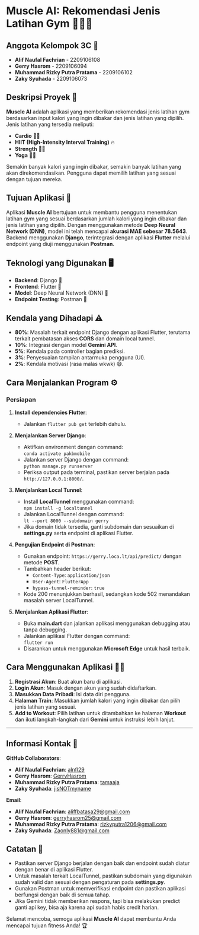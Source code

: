# Muscle AI: Rekomendasi Jenis Latihan Gym 🏋️‍♂️💪

## Anggota Kelompok 3C 👥
- **Alif Naufal Fachrian** - 2209106108
- **Gerry Hasrom** - 2209106094
- **Muhammad Rizky Putra Pratama** - 2209106102
- **Zaky Syuhada** - 2209106073

## Deskripsi Proyek 📝
**Muscle AI** adalah aplikasi yang memberikan rekomendasi jenis latihan gym berdasarkan input kalori yang ingin dibakar dan jenis latihan yang dipilih. Jenis latihan yang tersedia meliputi:

- **Cardio** 🏃‍♂️
- **HIIT (High-Intensity Interval Training)** 🔥
- **Strength** 🏋️‍♀️
- **Yoga** 🧘‍♂️

Semakin banyak kalori yang ingin dibakar, semakin banyak latihan yang akan direkomendasikan. Pengguna dapat memilih latihan yang sesuai dengan tujuan mereka.

## Tujuan Aplikasi 🎯
Aplikasi **Muscle AI** bertujuan untuk membantu pengguna menentukan latihan gym yang sesuai berdasarkan jumlah kalori yang ingin dibakar dan jenis latihan yang dipilih. Dengan menggunakan metode **Deep Neural Network (DNN)**, model ini telah mencapai **akurasi MAE sebesar 78.5643**. Backend menggunakan **Django**, terintegrasi dengan aplikasi **Flutter** melalui endpoint yang diuji menggunakan **Postman**.

## Teknologi yang Digunakan 🖥️
- **Backend**: Django 🐍
- **Frontend**: Flutter 📱
- **Model**: Deep Neural Network (DNN) 🧠
- **Endpoint Testing**: Postman 🚀

## Kendala yang Dihadapi ⚠️
- **80%**: Masalah terkait endpoint Django dengan aplikasi Flutter, terutama terkait pembatasan akses **CORS** dan domain local tunnel.
- **10%**: Integrasi dengan model **Gemini API**.
- **5%**: Kendala pada controller bagian prediksi.
- **3%**: Penyesuaian tampilan antarmuka pengguna (UI).
- **2%**: Kendala motivasi (rasa malas wkwk) 😅.

## Cara Menjalankan Program ⚙️

### Persiapan
1. **Install dependencies Flutter**:
   - Jalankan `flutter pub get` terlebih dahulu.

2. **Menjalankan Server Django**:
   - Aktifkan environment dengan command:  
     `conda activate pakbmobile`
   - Jalankan server Django dengan command:  
     `python manage.py runserver`
   - Periksa output pada terminal, pastikan server berjalan pada `http://127.0.0.1:8000/`.

3. **Menjalankan Local Tunnel**:
   - Install **LocalTunnel** menggunakan command:  
     `npm install -g localtunnel`
   - Jalankan LocalTunnel dengan command:  
     `lt --port 8000 --subdomain gerry`
   - Jika domain tidak tersedia, ganti subdomain dan sesuaikan di **settings.py** serta endpoint di aplikasi Flutter.

4. **Pengujian Endpoint di Postman**:
   - Gunakan endpoint: `https://gerry.loca.lt/api/predict/` dengan metode **POST**.
   - Tambahkan header berikut:
     - `Content-Type`: `application/json`
     - `User-Agent`: `FlutterApp`
     - `bypass-tunnel-reminder`: `true`
   - Kode 200 menunjukkan berhasil, sedangkan kode 502 menandakan masalah server LocalTunnel.

5. **Menjalankan Aplikasi Flutter**:
   - Buka **main.dart** dan jalankan aplikasi menggunakan debugging atau tanpa debugging.
   - Jalankan aplikasi Flutter dengan command:  
     `flutter run`
   - Disarankan untuk menggunakan **Microsoft Edge** untuk hasil terbaik.

## Cara Menggunakan Aplikasi 🧑‍💻

1. **Registrasi Akun**: Buat akun baru di aplikasi.
2. **Login Akun**: Masuk dengan akun yang sudah didaftarkan.
3. **Masukkan Data Pribadi**: Isi data diri pengguna.
4. **Halaman Train**: Masukkan jumlah kalori yang ingin dibakar dan pilih jenis latihan yang sesuai.
5. **Add to Workout**: Pilih latihan untuk ditambahkan ke halaman **Workout** dan ikuti langkah-langkah dari **Gemini** untuk instruksi lebih lanjut.

---

## Informasi Kontak 📧

**GitHub Collaborators**:
- **Alif Naufal Fachrian**: [alnfl29](https://github.com/alnfl29)
- **Gerry Hasrom**: [GerryHasrom](https://github.com/GerryHasrom)
- **Muhammad Rizky Putra Pratama**: [tamaaja](https://github.com/tamaaja)
- **Zaky Syuhada**: [jisNOTmyname](https://github.com/jisNOTmyname)

**Email**:
- **Alif Naufal Fachrian**: aliffbatasa29@gmail.com
- **Gerry Hasrom**: gerryhasrom25@gmail.com
- **Muhammad Rizky Putra Pratama**: rizkyputra1206@gmail.com
- **Zaky Syuhada**: Zaonly881@gmail.com

## Catatan 📌
- Pastikan server Django berjalan dengan baik dan endpoint sudah diatur dengan benar di aplikasi Flutter.
- Untuk masalah terkait LocalTunnel, pastikan subdomain yang digunakan sudah valid dan sesuai dengan pengaturan pada **settings.py**.
- Gunakan Postman untuk memverifikasi endpoint dan pastikan aplikasi berfungsi dengan baik di semua tahap.
- Jika Gemini tidak memberikan respons, tapi bisa melakukan predict ganti api key, bisa aja karena api sudah habis credit harian.

Selamat mencoba, semoga aplikasi **Muscle AI** dapat membantu Anda mencapai tujuan fitness Anda! 🏆
